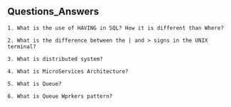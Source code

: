 ## Questions_Answers 

`1. What is the use of HAVING in SQL? How it is different than Where?`

`2. What is the difference between the | and > signs in the UNIX terminal?`

`3. What is distributed system?`

`4. What is MicroServices Architecture?`

`5. What is Queue?`

`6. What is Queue Wprkers pattern?`
